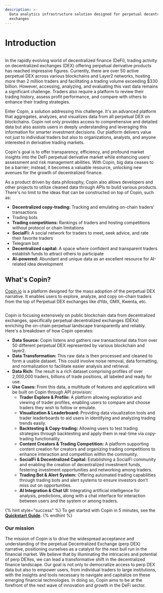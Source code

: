 ```yaml
---
description: >-
  Data analytics infrastructure solution designed for perpetual decentralized
  exchanges
---
```


# Introduction

<figure><img src=".gitbook/assets/90a0fef1-0501-4d41-8345-f97b8b8fbda8 (1).gif" alt=""><figcaption></figcaption></figure>

In the rapidly evolving world of decentralized finance (DeFi), trading activity on decentralized exchanges (DEX) offering perpetual derivative products has reached impressive figures. Currently, there are over 50 active perpetual DEX across various blockchains and Layer2 networks, hosting more than 2 million traders and facilitating a trading volume exceeding $330 billion. However, accessing, analyzing, and evaluating this vast data remains a significant challenge. Traders also require a platform to review their trading history, assess profit performance, and compare with others to enhance their trading strategies.

Enter Copin, a solution addressing this challenge. It's an advanced platform that aggregates, analyzes, and visualizes data from all perpetual DEX on blockchains. Copin not only provides access to comprehensive and detailed data but also assists users in deeply understanding and leveraging this information for smarter investment decisions. Our platform delivers value not just to individual traders but also to organizations, analysts, and anyone interested in derivative trading markets.

Copin's goal is to offer transparency, efficiency, and profound market insights into the DeFi perpetual derivative market while enhancing users' assessment and risk management abilities. With Copin, big data ceases to be a barrier; instead, it becomes a valuable resource, unlocking new avenues for the growth of decentralized finance.

As a product driven by data philosophy, Copin also allows developers and other projects to utilize cleaned data through APIs to build various products. There's no limit to the ideas that can be constructed on top of Copin, such as:

* **Decentralized copy-trading:** Tracking and emulating on-chain traders' transactions
* Trading bots
* **Trading competitions:** Rankings of traders and hosting competitions without protocol or chain limitations
* **SocialFi:** A social network for traders to meet, seek advice, and rate their favorite traders
* Telegram bot
* **Decentralized capital:** A space where confident and transparent traders establish funds to attract others to participate
* **AI-powered:** Abundant and unique data as an excellent resource for AI-related idea development

## What's Copin?

[Copin.io](https://copin.io) is a platform designed for the mass adoption of the perpetual DEX narrative. It enables users to explore, analyze, and copy on-chain traders from the top of Perpetual DEX exchanges like dYdx, GMX, Kwenta, etc.

<figure><img src=".gitbook/assets/20231122-142834.gif" alt=""><figcaption></figcaption></figure>

Copin is focusing extensively on public blockchain data from decentralized exchanges, specifically perpetual decentralized exchanges (DEXs) enriching the on-chain perpetual landscape transparently and reliably. Here's a breakdown of how Copin operates:

* **Data Source:** Copin listens and gathers raw transactional data from over 50 different perpetual DEX represented by various blockchain and layer2.
* **Data Transformation:** This raw data is then processed and cleaned to form a usable dataset. This could involve noise removal, data formatting, and normalization to facilitate easier analysis and retrieval.
* **Data Rich:** The result is a rich dataset comprising profiles of over 2,000,000 traders, billions of trade positions, all labeled and ready for use.
* **Use Cases:** From this data, a multitude of features and applications will be built on Copin through API provision:
  * **Trader Explore & Profile:** A platform allowing exploration and viewing of trader profiles, enabling users to compare and choose traders they wish to follow or emulate.
  * **Visualization & Leaderboard:** Providing data visualization tools and trader leaderboards to aid users in identifying and analyzing trading trends easily.
  * **Backtesting & Copy-trading:** Allowing users to test trading strategies through backtesting and apply them in real-time via copy-trading functionality.
  * **Content Creators & Trading Competition:** A platform supporting content creation for creators and organizing trading competitions to enhance interaction and competition within the community.
  * **SocialFi & Decentralized Capital:** Establishing a SocialFi community and enabling the creation of decentralized investment funds, fostering investment opportunities and networking among traders.
  * **Trading Bot & Alert System:** Offering automated trading capabilities through trading bots and alert systems to ensure investors don’t miss out on opportunities.
  * **AI Integration & Chat UI:** Integrating artificial intelligence for analysis, predictions, along with a chat interface for interaction between users and the system or among traders.

{% hint style="success" %}
To get started with Copin in 5 minutes, see the[ **Quickstart** **Guide**](broken-reference)**.**
{% endhint %}

### **Our mission**

The mission of Copin is to drive the widespread acceptance and understanding of the perpetual Decentralized Exchange (perp DEX) narrative, positioning ourselves as a catalyst for the next bull run in the financial market. We believe that by illuminating the intricacies and potential of perp DEXes, we can lead a transformative shift in the decentralized finance landscape. Our goal is not only to democratize access to perp DEX data but also to empower users, from individual traders to large institutions, with the insights and tools necessary to navigate and capitalize on these emerging financial technologies. In doing so, Copin aims to be at the forefront of the next wave of innovation and growth in the DeFi sector.
